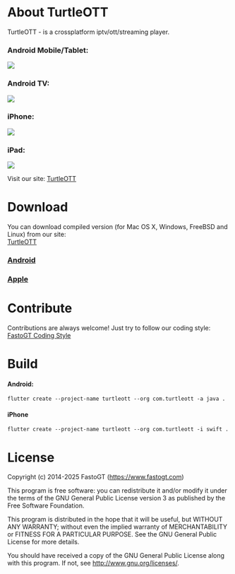About TurtleOTT
===============
TurtleOTT - is a crossplatform iptv/ott/streaming player. <br />

### Android Mobile/Tablet:
![](https://gitlab.com/fastogt/fastocloud_ott/docs/-/raw/main/images/android_mobile/walk.png)

### Android TV:
![](https://gitlab.com/fastogt/fastocloud_ott/docs/-/raw/main/images/vods_logo.jpg)

### iPhone:
![](https://gitlab.com/fastogt/fastocloud_ott/docs/-/raw/main/images/race_live.jpg)

### iPad:
![](https://gitlab.com/fastogt/fastocloud_ott/docs/-/raw/main/images/british_cat.png)

Visit our site: [TurtleOTT](https://www.crocott.com)

Download
========

You can download compiled version (for Mac OS X, Windows, FreeBSD and Linux) from our site:<br />
[TurtleOTT](https://www.crocott.com)

### [Android](https://play.google.com/store/apps/details?id=com.crocott)
### [Apple](https://apps.apple.com/us/app/crocott/id1642691103)

Contribute
==========
Contributions are always welcome! Just try to follow our coding style: [FastoGT Coding Style](https://github.com/fastogt/fastonosql/wiki/Coding-Style)

Build
=====
#### Android:
```flutter create --project-name turtleott --org com.turtleott -a java .```
#### iPhone
```flutter create --project-name turtleott --org com.turtleott -i swift .```


License
=======

Copyright (c) 2014-2025 FastoGT (https://www.fastogt.com)

This program is free software: you can redistribute it and/or modify
it under the terms of the GNU General Public License version 3 as 
published by the Free Software Foundation.

This program is distributed in the hope that it will be useful,
but WITHOUT ANY WARRANTY; without even the implied warranty of
MERCHANTABILITY or FITNESS FOR A PARTICULAR PURPOSE.  See the
GNU General Public License for more details.

You should have received a copy of the GNU General Public License
along with this program. If not, see <http://www.gnu.org/licenses/>.